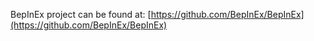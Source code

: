 BepInEx project can be found at:
[https://github.com/BepInEx/BepInEx](https://github.com/BepInEx/BepInEx)
